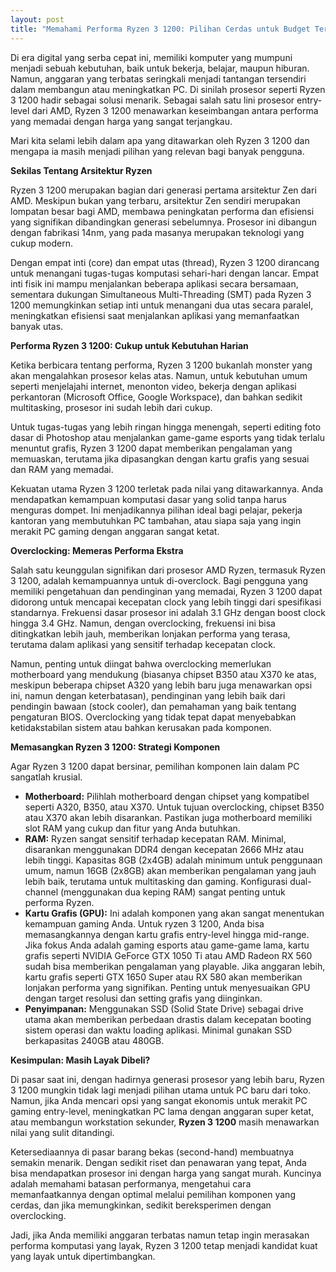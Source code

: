 ```yaml
---
layout: post
title: "Memahami Performa Ryzen 3 1200: Pilihan Cerdas untuk Budget Terbatas"
---
```


Di era digital yang serba cepat ini, memiliki komputer yang mumpuni menjadi sebuah kebutuhan, baik untuk bekerja, belajar, maupun hiburan. Namun, anggaran yang terbatas seringkali menjadi tantangan tersendiri dalam membangun atau meningkatkan PC. Di sinilah prosesor seperti Ryzen 3 1200 hadir sebagai solusi menarik. Sebagai salah satu lini prosesor entry-level dari AMD, Ryzen 3 1200 menawarkan keseimbangan antara performa yang memadai dengan harga yang sangat terjangkau.

Mari kita selami lebih dalam apa yang ditawarkan oleh Ryzen 3 1200 dan mengapa ia masih menjadi pilihan yang relevan bagi banyak pengguna.

**Sekilas Tentang Arsitektur Ryzen**

Ryzen 3 1200 merupakan bagian dari generasi pertama arsitektur Zen dari AMD. Meskipun bukan yang terbaru, arsitektur Zen sendiri merupakan lompatan besar bagi AMD, membawa peningkatan performa dan efisiensi yang signifikan dibandingkan generasi sebelumnya. Prosesor ini dibangun dengan fabrikasi 14nm, yang pada masanya merupakan teknologi yang cukup modern.

Dengan empat inti (core) dan empat utas (thread), Ryzen 3 1200 dirancang untuk menangani tugas-tugas komputasi sehari-hari dengan lancar. Empat inti fisik ini mampu menjalankan beberapa aplikasi secara bersamaan, sementara dukungan Simultaneous Multi-Threading (SMT) pada Ryzen 3 1200 memungkinkan setiap inti untuk menangani dua utas secara paralel, meningkatkan efisiensi saat menjalankan aplikasi yang memanfaatkan banyak utas.

**Performa Ryzen 3 1200: Cukup untuk Kebutuhan Harian**

Ketika berbicara tentang performa, Ryzen 3 1200 bukanlah monster yang akan mengalahkan prosesor kelas atas. Namun, untuk kebutuhan umum seperti menjelajahi internet, menonton video, bekerja dengan aplikasi perkantoran (Microsoft Office, Google Workspace), dan bahkan sedikit multitasking, prosesor ini sudah lebih dari cukup.

Untuk tugas-tugas yang lebih ringan hingga menengah, seperti editing foto dasar di Photoshop atau menjalankan game-game esports yang tidak terlalu menuntut grafis, Ryzen 3 1200 dapat memberikan pengalaman yang memuaskan, terutama jika dipasangkan dengan kartu grafis yang sesuai dan RAM yang memadai.

Kekuatan utama Ryzen 3 1200 terletak pada nilai yang ditawarkannya. Anda mendapatkan kemampuan komputasi dasar yang solid tanpa harus menguras dompet. Ini menjadikannya pilihan ideal bagi pelajar, pekerja kantoran yang membutuhkan PC tambahan, atau siapa saja yang ingin merakit PC gaming dengan anggaran sangat ketat.

**Overclocking: Memeras Performa Ekstra**

Salah satu keunggulan signifikan dari prosesor AMD Ryzen, termasuk Ryzen 3 1200, adalah kemampuannya untuk di-overclock. Bagi pengguna yang memiliki pengetahuan dan pendinginan yang memadai, Ryzen 3 1200 dapat didorong untuk mencapai kecepatan clock yang lebih tinggi dari spesifikasi standarnya. Frekuensi dasar prosesor ini adalah 3.1 GHz dengan boost clock hingga 3.4 GHz. Namun, dengan overclocking, frekuensi ini bisa ditingkatkan lebih jauh, memberikan lonjakan performa yang terasa, terutama dalam aplikasi yang sensitif terhadap kecepatan clock.

Namun, penting untuk diingat bahwa overclocking memerlukan motherboard yang mendukung (biasanya chipset B350 atau X370 ke atas, meskipun beberapa chipset A320 yang lebih baru juga menawarkan opsi ini, namun dengan keterbatasan), pendinginan yang lebih baik dari pendingin bawaan (stock cooler), dan pemahaman yang baik tentang pengaturan BIOS. Overclocking yang tidak tepat dapat menyebabkan ketidakstabilan sistem atau bahkan kerusakan pada komponen.

**Memasangkan Ryzen 3 1200: Strategi Komponen**

Agar Ryzen 3 1200 dapat bersinar, pemilihan komponen lain dalam PC sangatlah krusial.

*   **Motherboard:** Pilihlah motherboard dengan chipset yang kompatibel seperti A320, B350, atau X370. Untuk tujuan overclocking, chipset B350 atau X370 akan lebih disarankan. Pastikan juga motherboard memiliki slot RAM yang cukup dan fitur yang Anda butuhkan.
*   **RAM:** Ryzen sangat sensitif terhadap kecepatan RAM. Minimal, disarankan menggunakan DDR4 dengan kecepatan 2666 MHz atau lebih tinggi. Kapasitas 8GB (2x4GB) adalah minimum untuk penggunaan umum, namun 16GB (2x8GB) akan memberikan pengalaman yang jauh lebih baik, terutama untuk multitasking dan gaming. Konfigurasi dual-channel (menggunakan dua keping RAM) sangat penting untuk performa Ryzen.
*   **Kartu Grafis (GPU):** Ini adalah komponen yang akan sangat menentukan kemampuan gaming Anda. Untuk ryzen 3 1200, Anda bisa memasangkannya dengan kartu grafis entry-level hingga mid-range. Jika fokus Anda adalah gaming esports atau game-game lama, kartu grafis seperti NVIDIA GeForce GTX 1050 Ti atau AMD Radeon RX 560 sudah bisa memberikan pengalaman yang playable. Jika anggaran lebih, kartu grafis seperti GTX 1650 Super atau RX 580 akan memberikan lonjakan performa yang signifikan. Penting untuk menyesuaikan GPU dengan target resolusi dan setting grafis yang diinginkan.
*   **Penyimpanan:** Menggunakan SSD (Solid State Drive) sebagai drive utama akan memberikan perbedaan drastis dalam kecepatan booting sistem operasi dan waktu loading aplikasi. Minimal gunakan SSD berkapasitas 240GB atau 480GB.

**Kesimpulan: Masih Layak Dibeli?**

Di pasar saat ini, dengan hadirnya generasi prosesor yang lebih baru, Ryzen 3 1200 mungkin tidak lagi menjadi pilihan utama untuk PC baru dari toko. Namun, jika Anda mencari opsi yang sangat ekonomis untuk merakit PC gaming entry-level, meningkatkan PC lama dengan anggaran super ketat, atau membangun workstation sekunder, **Ryzen 3 1200** masih menawarkan nilai yang sulit ditandingi.

Ketersediaannya di pasar barang bekas (second-hand) membuatnya semakin menarik. Dengan sedikit riset dan penawaran yang tepat, Anda bisa mendapatkan prosesor ini dengan harga yang sangat murah. Kuncinya adalah memahami batasan performanya, mengetahui cara memanfaatkannya dengan optimal melalui pemilihan komponen yang cerdas, dan jika memungkinkan, sedikit bereksperimen dengan overclocking.

Jadi, jika Anda memiliki anggaran terbatas namun tetap ingin merasakan performa komputasi yang layak, Ryzen 3 1200 tetap menjadi kandidat kuat yang layak untuk dipertimbangkan.
